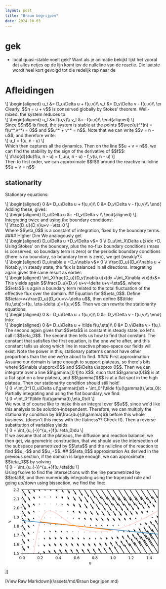 ```yaml
---
layout: post
title: "Braun begrijpen"
date: 2024-10-03
---
```


<style>
.math-container {
    max-width: 100%;
    overflow-x: auto;
    white-space: nowrap;
}
</style>

# gek

- local quasi-stable voelt gek? Want als je animatie bekijkt lijkt het vooral dat alles netjes op de lijn komt ipv de nullcline van de reactie. Die laatste wordt heel kort gevolgd tot die redelijk rap naar de 

# Afleidingen
<div class="math-container">\[
\begin{aligned}
u_t &= D_u\Delta u + f(u,v)\\
v_t &= D_v\Delta v - f(u,v)\\
\end{aligned}
\]</div>
Clearly, $$n = u + v$$ is conserved globally by Stokes' theorem.
Well-mixed: the system reduces to
<div class="math-container">\[
\begin{aligned}
u_t &= f(u,v)\\
v_t &= -f(u,v)\\
\end{aligned}
\]</div>
Since $$n$$ is fixed, the system is stable at the points $$\vec{u}^*(n) = f(u^*,v^*) = 0$$ and $$u^* + v^* = n$$. 
Note that we can write $$v = n - u$$, and therefore write:
<div class="math-container">\[
u_t = f(u, n - u)
\]</div>
Which then captures all the dynamics. Then on the line $$u + v = n$$, we can find the stability by the sign of the derivative of $$f$$:
<div class="math-container">\[
\frac{d}{du}f(u, n - u) = f_u(u, n - u) - f_v(u, n - u)
\]</div>
Then to first order, we can approximate $$f$$ around the reactive nullcline $$u + v = n$$:



## stationarity
Stationary equations:
<div class="math-container">\[
\begin{aligned}
0 &= D_u\Delta u + f(u,v)\\
0 &= D_v\Delta v - f(u,v)\\
\end{aligned}
\]</div>
Adding these, gives:
<div class="math-container">\[
\begin{aligned}
D_u\Delta u &= -D_v\Delta v \\
\end{aligned}
\]</div>
Integrating twice and using the boundary conditions:
<div class="math-container">\[
\frac{D_u}{D_v}u+v =\eta_0 
\]</div>
Where $$\eta_0$$ is a constant of integration, fixed by the boundary terms. 
#### Higher Dim
We analogously get 
<div class="math-container">\[
\begin{aligned}
D_u\Delta u +D_v\Delta v&= 0 \\
D_u\int_X\Delta u(x)dx +D_v\int_X\Delta v(x)dx&= 0 \\
\end{aligned}
\]</div>
Using Stokes' on the boundary, plus the no-flux boundary conditions (mass is conserved, so boundary term is zero) or the periodic boundary conditions (there is no boundary, so boundary term is zero), we get (weakly?):
<div class="math-container">\[
\begin{aligned}
D_u\nabla u +D_v\nabla v&= 0 \\
\frac{D_u}{D_v}\nabla u +\nabla v&= 0 \\
\end{aligned}
\]</div>
Notably, in steady state, the flux is balanced in all directions. Integrating again gives the same result as earlier:
<div class="math-container">\[
\begin{aligned}
\int_X\frac{D_u}{D_v}\nabla u(x)dx +\int_X\nabla v(x)dx&= 0 \\
\int_{\partial X}\frac{D_u}{D_v}\nabla u(x)\cdot ds +\int_X\nabla v(x)dx&= 0 \\
\end{aligned}
\]</div>
This yields again $$\frac{D_u}{D_v} u+v=\delta u+v=\eta$$, where $$\eta$$ is again a boundary term related to the total fluctuation of the effective flux over the domain.  
## Equation for $$\eta_0$$. 
Define $$\eta:=v+\frac{D_u}{D_v}u=v+\delta u$$, then define $$\tilde f(u,\eta):=f(u, \eta-\delta u)=f(u,v)$$. Then we can rewrite the stationarity equations:
<div class="math-container">\[
\begin{aligned}
0 &= D_u\Delta u + f(u,v)\\
0 &= D_v\Delta v - f(u,v)\\
\end{aligned}
\]</div>
Into:
<div class="math-container">\[
\begin{aligned}
0 &= D_u\Delta u + \tilde f(u,\eta)\\
0 &= D_v\Delta v - f(u,\eta)+D_u\Delta u + f(u,\eta)\\
 &= D_v\left(\Delta v +\frac{D_u}{D_v}\Delta u \right)=D_v\eta\\
\end{aligned}
\]</div>
The second again gives that $$\eta$$ is constant in steady state, so let's call it $$\eta_0$$. The second then tells us how to find that constant. The constant that satisfies the first equation, is the one we're after, and this constant tells us along which line in reactive phase-space our fields will exist. Note the power in this, stationary patterns cannot have other proportions than the one we're about to find. 
#### First approximation
Assume our domain is large enough to support plateaus, so there's bits where $$\nabla u\approx0$$ and $$\Delta u\approx 0$$. Then we can integrate over a line $$\gamma:[0,1]\to X$$, such that $$\gamma(0)$$ is at a flat spot on a low plateau, and $$\gamma(1)$$ is at a flat spot in the high plateau. Then our stationarity condition should still hold!
<div class="math-container">\[
0 =\int_0^1 D_u\Delta u(\gamma(t))dt + \int_0^1\tilde f(u(\gamma(t),\eta_0)dt
\]</div>
Partially integrating and using the flat boundary, we find:
<div class="math-container">\[
0 =\int_0^1\tilde f(u(\gamma(t),\eta_0)dt
\]</div>
We would of course like to make this an integral over $$u$$, since we'd like this analysis to be solution-independent. Therefore, we can multiply the stationarity condition by $$\frac{du}{d\gamma}$$ before this whole business. (doesn't this mess with the flatness?? Check ff). Then a reverse substitution of variables yields:
<div class="math-container">\[
0 = \int_{u_{-}}^{u_+}f(u,\eta_0)du
\]</div>
If we assume that at the plateaus, the diffusion and reaction balance, we then get, via geometric construction, that we should use the intersection of the subspace parametrized by $$\eta$$ and the nullcline of the reaction to find $$u_-$$ and $$u_+$$. 
## $$\eta_0$$ approximation
As derived in the previous section, if the domain is large enough, we can approximate $$\eta_0$$ by solving
<div class="math-container">\[
0 = \int_{u_{-}}^{u_+}f(u,\eta)du
\]</div>
Using fsolve to find the intersections with the line parametrized by $$\eta$$, and then numerically integrating using the trapezoid rule and going up/down using bissection, we find the line:
<img src="/assets/images/Pasted image 20240208151446.png" class="img-fluid rounded z-depth-1" alt="Pasted image 20240208151446.png">]]



[View Raw Markdown](/assets/md/Braun begrijpen.md)
